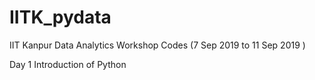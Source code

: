 # IITK_pydata
IIT Kanpur Data Analytics Workshop Codes (7 Sep 2019 to 11 Sep 2019 )

Day 1 Introduction of Python
